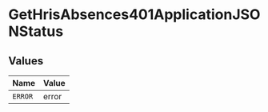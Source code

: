 # GetHrisAbsences401ApplicationJSONStatus


## Values

| Name    | Value   |
| ------- | ------- |
| `ERROR` | error   |